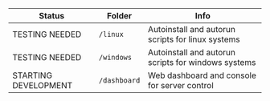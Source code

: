 
| Status | Folder       | Info                                                |
|--------|--------------|-----------------------------------------------------|
| TESTING NEEDED      | `/linux`     | Autoinstall and autorun scripts for linux systems   |
| TESTING NEEDED      | `/windows`   | Autoinstall and autorun scripts for windows systems |
| STARTING DEVELOPMENT      | `/dashboard` | Web dashboard and console for server control        |


